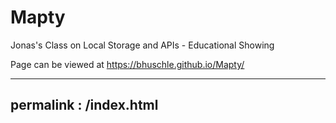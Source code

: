 # Mapty
Jonas's Class on Local Storage and APIs - Educational Showing
 
Page can be viewed at https://bhuschle.github.io/Mapty/


---
permalink : /index.html
---
